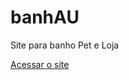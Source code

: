 # banhAU
 Site para banho Pet e Loja

 <a href="https://andrios5.github.io/banhAU/">Acessar o site</a>
